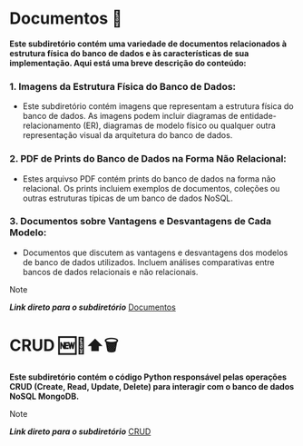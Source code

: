 # Documentos 📄
**Este subdiretório contém uma variedade de documentos relacionados à estrutura física do banco de dados e às características de sua implementação. Aqui está uma breve descrição do conteúdo:**

### 1. Imagens da Estrutura Física do Banco de Dados:
  - Este subdiretório contém imagens que representam a estrutura física do banco de dados. As imagens podem incluir diagramas de entidade-relacionamento (ER), diagramas de modelo físico ou qualquer outra representação visual da arquitetura do banco de dados.
### 2. PDF de Prints do Banco de Dados na Forma Não Relacional:
  - Estes arquivso PDF contém prints do banco de dados na forma não relacional. Os prints incluiem exemplos de documentos, coleções ou outras estruturas típicas de um banco de dados NoSQL.
### 3. Documentos sobre Vantagens e Desvantagens de Cada Modelo:
  - Documentos que discutem as vantagens e desvantagens dos modelos de banco de dados utilizados. Incluem análises comparativas entre bancos de dados relacionais e não relacionais.</br>

>[!NOTE]
>**_Link direto para o subdiretório_** [Documentos](https://github.com/miguelcondesantos/NoSQL/tree/MongoDB/Documentos)

# CRUD 🆕📖⬆️🗑️
**Este subdiretório contém o código Python responsável pelas operações CRUD (Create, Read, Update, Delete) para interagir com o banco de dados NoSQL MongoDB.**</br>
>[!NOTE]
>**_Link direto para o subdiretório_** [CRUD](https://github.com/miguelcondesantos/NoSQL/tree/MongoDB/CRUD)
